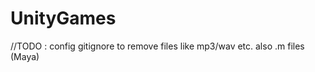 # UnityGames

//TODO : config gitignore to remove files like mp3/wav etc.
         also .m files (Maya)
